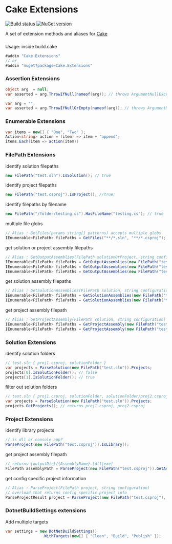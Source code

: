 # Cake Extensions

[![Build status](https://ci.appveyor.com/api/projects/status/2wn5r21h6hkpuyrx/branch/master?svg=true)](https://ci.appveyor.com/project/MacLeanElectrical/cake-extensions/branch/master)
[![NuGet version](https://badge.fury.io/nu/Cake.Extensions.svg)](https://badge.fury.io/nu/Cake.Extensions)

A set of extension methods and aliases for [Cake](http://cakebuild.net)

###

Usage: inside build.cake

```csharp
#addin "Cake.Extensions"
// or
#addin "nuget?package=Cake.Extensions"
```

### Assertion Extensions

```csharp
object arg  = null;
var asserted = arg.ThrowIfNull(nameof(arg)); // throws ArgumentNullException("arg");
```

```csharp
var arg = "";
var asserted = arg.ThrowIfNullOrEmpty(nameof(arg)); // throws ArgumentNullException("arg");
```

### Enumerable Extensions

```csharp
var items = new[] { "One", "Two" };
Action<string> action = (item) => item + "append";
items.Each(item => action(item))
```

### FilePath Extensions

identify solution filepaths
```csharp
new FilePath("test.sln").IsSolution(); // true
```

identify project filepaths
```csharp
new FilePath("test.csproj").IsProject(); //true;
```

identify filepaths by filename
```csharp
new FilePath("/folder/testing.cs").HasFileName("testing.cs"); // true
```

multiple file globs
```csharp
// Alias : GetFiles(params string[] patterns) accepts multiple globs
IEnumerable<FilePath> filePaths = GetFiles("**/*.sln", "**/*.csproj");
```

get solution or project assembly filepaths
```csharp
// Alias : GetOutputAssemblies(FilePath solutionOrProject, string configuration)
IEnumerable<FilePath> filePaths = GetOutputAssemblies(new FilePath("test.cs"), "Debug"); // throws ArgumentException("not a project or solution file")
IEnumerable<FilePath> filePaths = GetOutputAssemblies(new FilePath("test.sln"), "Release"); // returns solution output dll/exe's FilePath[] for 'Release' configuration
IEnumerable<FilePath> filePaths = GetOutputAssemblies(new FilePath("test.csproj", "Custom"); // returns project output dll/exe's FilePath[] for 'Custom' configuration
```

get solution assembly filepaths
```csharp
// Alias : GetSolutionAssemblies(FilePath solution, string configuration)
IEnumerable<FilePath> filePaths = GetSolutionAssemblies(new FilePath("test.csproj", "Debug"); // throws ArgumentException("not a solution file")
IEnumerable<FilePath> filePaths = GetSolutionAssemblies(new FilePath("test.sln", "Release"); // returns solution output dll/exe's FilePath[] for 'Release' configuration
```

get project assembly filepath 
```csharp
// Alias : GetProjectAssembly(FilePath solution, string configuration)
IEnumerable<FilePath> filePaths = GetProjectAssembly(new FilePath("test.sln"), "Debug"); // throws ArgumentException("not a project file")
IEnumerable<FilePath> filePaths = GetProjectAssembly(new FilePath("test.csproj"), "Release"); // returns solution output dll/exe FilePath for 'Release' configuration
```

### Solution Extensions

identify solution folders
```csharp
// test.sln { proj1.csproj, solutionFolder }
var projects = ParseSolution(new FilePath("test.sln")).Projects;
projects[0].IsSolutionFolder(); // false
projects[1].IsSolutionFolder(); // true
```

filter out solution folders
```csharp
// test.sln { proj1.csproj, solutionFolder, solutionFolder/proj2.csproj }
var projects = ParseSolution(new FilePath("test.sln")).Projects;
projects.GetProjects(); // returns proj1.csproj, proj2.csproj
```

### Project Extensions

identify library projects
```csharp
// is dll or console app?
ParseProject(new FilePath("test.csproj")).IsLibrary();         
```

get project assembly filepath
```csharp
// returns {outputDir}/{AssemblyName}.[dll|exe]
FilePath assemblyPath = ParseProject(new FilePath("test.csproj")).GetAssemblyFilePath();         
```

get config specific project information
```csharp
// Alias : ParseProject(FilePath project, string configuration)
// overload that returns config specific project info
ParseProjectResult project = ParseProject(new FilePath("test.csproj"), "Release");
```

### DotnetBuildSettings extensions

Add multiple targets
```csharp
var settings = new DotNetBuildSettings()
				.WithTargets(new[] { "Clean", "Build", "Publish" });
```
